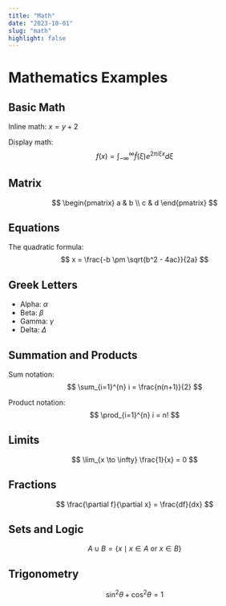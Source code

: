 ```yaml
---
title: "Math"
date: "2023-10-01"
slug: "math"
highlight: false
---
```


# Mathematics Examples

## Basic Math

Inline math: $x = y + 2$

Display math:
$$
f(x) = \int_{-\infty}^{\infty} \hat{f}(\xi) e^{2 \pi i \xi x} d\xi
$$

## Matrix

$$
\begin{pmatrix}
a & b \\
c & d
\end{pmatrix}
$$

## Equations

The quadratic formula:
$$
x = \frac{-b \pm \sqrt{b^2 - 4ac}}{2a}
$$

## Greek Letters

- Alpha: $\alpha$
- Beta: $\beta$
- Gamma: $\gamma$
- Delta: $\Delta$

## Summation and Products

Sum notation:
$$
\sum_{i=1}^{n} i = \frac{n(n+1)}{2}
$$

Product notation:
$$
\prod_{i=1}^{n} i = n!
$$

## Limits

$$
\lim_{x \to \infty} \frac{1}{x} = 0
$$

## Fractions

$$
\frac{\partial f}{\partial x} = \frac{df}{dx}
$$

## Sets and Logic

$$
A \cup B = \{x \mid x \in A \text{ or } x \in B\}
$$

## Trigonometry

$$
\sin^2 \theta + \cos^2 \theta = 1
$$
